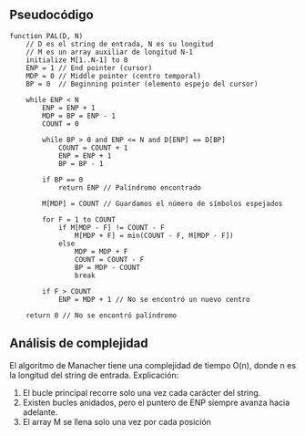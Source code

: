 ## Pseudocódigo

```
function PAL(D, N)
    // D es el string de entrada, N es su longitud
    // M es un array auxiliar de longitud N-1
    initialize M[1..N-1] to 0
    ENP = 1 // End pointer (cursor)
    MDP = 0 // Middle pointer (centro temporal)
    BP = 0  // Beginning pointer (elemento espejo del cursor)
    
    while ENP < N
        ENP = ENP + 1
        MDP = BP = ENP - 1
        COUNT = 0
        
        while BP > 0 and ENP <= N and D[ENP] == D[BP]
            COUNT = COUNT + 1
            ENP = ENP + 1
            BP = BP - 1
        
        if BP == 0
            return ENP // Palíndromo encontrado
        
        M[MDP] = COUNT // Guardamos el número de símbolos espejados
        
        for F = 1 to COUNT
            if M[MDP - F] != COUNT - F
                M[MDP + F] = min(COUNT - F, M[MDP - F])
            else
                MDP = MDP + F
                COUNT = COUNT - F
                BP = MDP - COUNT
                break
        
        if F > COUNT
            ENP = MDP + 1 // No se encontró un nuevo centro
    
    return 0 // No se encontró palíndromo
```

## Análisis de complejidad

El algoritmo de Manacher tiene una complejidad de tiempo O(n), donde n es la longitud del string de entrada.
Explicación:
1. El bucle principal recorre solo una vez cada carácter del string.
2. Existen bucles anidados, pero el puntero de ENP siempre avanza hacia adelante.
3. El array M se llena solo una vez por cada posición

